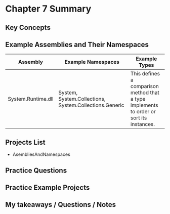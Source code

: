 # Chapter 7 Summary

## Key Concepts

## Example Assemblies and Their Namespaces
| Assembly | Example Namespaces | Example Types |
|----------|--------------------|---------------|
| System.Runtime.dll | System, System.Collections, System.Collections.Generic | This defines a comparison method that a type implements to order or sort its instances. |


## Projects List
* AsembliesAndNamespaces

## Practice Questions

## Practice Example Projects

## My takeaways / Questions / Notes






